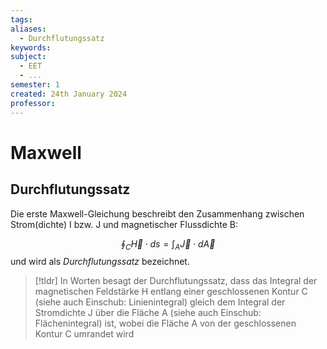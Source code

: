 ```yaml
---
tags: 
aliases:
  - Durchflutungssatz
keywords: 
subject:
  - EET
  - ...
semester: 1
created: 24th January 2024
professor:
---
```

 

# Maxwell

## Durchflutungssatz

Die erste Maxwell-Gleichung beschreibt den Zusammenhang zwischen Strom(dichte) I bzw. J und magnetischer Flussdichte B:

$$
\oint_{C} \vec{H} \cdot ds = \int_{A} \vec{J}\cdot d \vec{A} 
$$
und wird als *Durchflutungssatz* bezeichnet.

> [!tldr] 
> In Worten besagt der Durchflutungssatz, dass das Integral der magnetischen Feldstärke H entlang einer geschlossenen Kontur C (siehe auch Einschub: Linienintegral) gleich dem Integral der Stromdichte J über die Fläche A (siehe auch Einschub: Flächenintegral) ist, wobei die Fläche A von der geschlossenen Kontur C umrandet wird